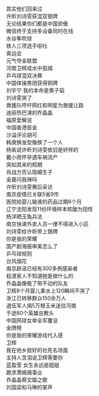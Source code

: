 其实他们回来过  
许昕刘诗雯获混双银牌  
无论结果你们都是中国骄傲  
微信终于支持多设备同时在线  
水谷隼吹球  
铁人三项选手呕吐  
奥运会  
元气夺金联盟  
河南卫辉成水中孤城  
乒乓球混双决赛  
中国体操男团获得铜牌  
刘宇宁 我的本命是黄子韬  
刘诗雯哭了  
救援队呼吁网红和明星为救援让路  
迪丽热巴演的乔晶晶  
福原爱解说  
中国香港首金  
沙溢评论胡可  
韩庚换发型像换了一个人  
杨紫说许昕刘诗雯依旧是好样的  
戴小雨怀孕遇车祸流产  
突如其来的假期  
肖战方否认隐婚生子  
金晨问我辣吗  
许昕刘诗雯赛后采访  
南京疫情已关联5省9市  
医院给婴儿输液的药品过期8个月  
辽宁沈阳发现11份环境样本核酸为阳性  
杨洋晒玉兔兵法  
南京快递外卖人员一律不得进入小区  
刘诗雯给许昕带上银牌  
你是我的荣耀  
国产剧海报审美怎么了  
乒乓球规则  
台风烟花  
南京辟谣已经有300多例感染者  
程潇家人不知道她是做什么的  
乔晶晶像极了带不动的队友  
卫辉8个月婴儿乘水上120瞬间不哭了  
浙江已转移群众150余万人  
退伍军人捐5万根玉米送往河南  
于途80个英雄总教头  
中国网球女单全军覆没  
金牌榜  
你是我的荣耀游戏代入感  
卫辉  
我在他乡挺好的社死名场面  
主持人含泪说卫辉需要你  
蓝盈莹 女生永远是姐姐  
跪求萧嫣搞事业  
乔晶晶蔡文姬之歌  
刘国梁和马琳的掌声  
